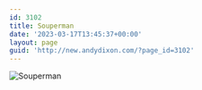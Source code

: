 ```yaml
---
id: 3102
title: Souperman
date: '2023-03-17T13:45:37+00:00'
layout: page
guid: 'http://new.andydixon.com/?page_id=3102'
---
```


![Souperman](https://i0.wp.com/assets.g8x2.ldn.idrivee2-23.com/posters/Souperman%2001.jpg?w=1200&ssl=1 "Souperman")